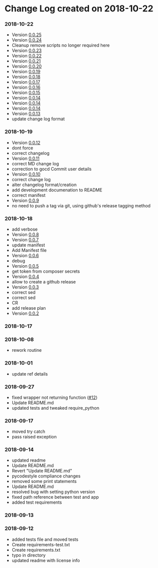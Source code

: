 # Change Log created on 2018-10-22

### 2018-10-22
  * Version [0.0.25](../../releases/tag/0.0.25)
  * Version [0.0.24](../../releases/tag/0.0.24)
  * Cleanup remove scripts no longer required here
  * Version [0.0.23](../../releases/tag/0.0.23)
  * Version [0.0.22](../../releases/tag/0.0.22)
  * Version [0.0.21](../../releases/tag/0.0.21)
  * Version [0.0.20](../../releases/tag/0.0.20)
  * Version [0.0.19](../../releases/tag/0.0.19)
  * Version [0.0.18](../../releases/tag/0.0.18)
  * Version [0.0.17](../../releases/tag/0.0.17)
  * Version [0.0.16](../../releases/tag/0.0.16)
  * Version [0.0.15](../../releases/tag/0.0.15)
  * Version [0.0.14](../../releases/tag/0.0.14)
  * Version [0.0.14](../../releases/tag/0.0.14)
  * Version [0.0.14](../../releases/tag/0.0.14)
  * Version [0.0.13](../../releases/tag/0.0.13)
  * update change log format

### 2018-10-19
  * Version [0.0.12](../../releases/tag/0.0.12)
  * dont force
  * correct changelog
  * Version [0.0.11](../../releases/tag/0.0.11)
  * correct MD change log
  * correction to gocd Commit user details
  * Version [0.0.10](../../releases/tag/0.0.10)
  * correct change log
  * alter changelog format/creation
  * add development documenation to README
  * correct manifest
  * Version [0.0.9](../../releases/tag/0.0.9)
  * no need to push a tag via git, using github's release tagging method

### 2018-10-18
  * add verbose
  * Version [0.0.8](../../releases/tag/0.0.8)
  * Version [0.0.7](../../releases/tag/0.0.7)
  * update manifest
  * Add Manifest file
  * Version [0.0.6](../../releases/tag/0.0.6)
  * debug
  * Version [0.0.5](../../releases/tag/0.0.5)
  * get token from composer secrets
  * Version [0.0.4](../../releases/tag/0.0.4)
  * allow to create a github release
  * Version [0.0.3](../../releases/tag/0.0.3)
  * correct sed
  * correct sed
  * CR
  * add release plan
  * Version [0.0.2](../../releases/tag/0.0.2)

### 2018-10-17

### 2018-10-08
  * rework routine

### 2018-10-01
  * update ref details

### 2018-09-27
  * fixed wrapper not returning function ([#12](../../pull/12))
  * Update README.md
  * updated tests and tweaked require_python

### 2018-09-17
  * moved try catch
  * pass raised exception

### 2018-09-14
  * updated readme
  * Update README.md
  * Revert "Update README.md"
  * pycodestyle compliance changes
  * removed some print statements
  * Update README.md
  * resolved bug with setting python version
  * fixed path reference between test and app
  * added test requirements

### 2018-09-13

### 2018-09-12
  * added tests file and moved tests
  * Create requirements-test.txt
  * Create requirements.txt
  * typo in directory
  * updated readme with license info
